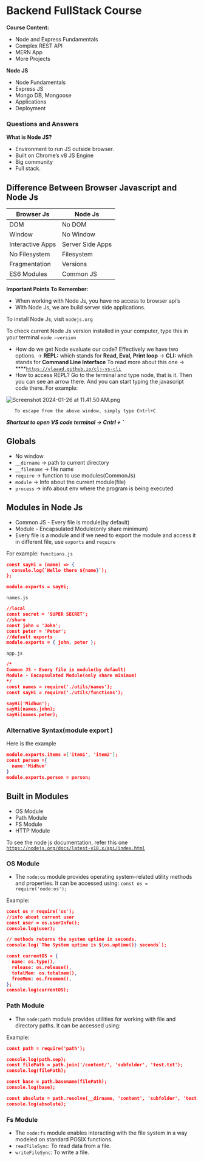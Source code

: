 # Backend FullStack Course

**Course Content:**

- Node and Express Fundamentals
- Complex REST API
- MERN App
- More Projects

**Node JS**

- Node Fundamentals
- Express JS
- Mongo DB, Mongoose
- Applications
- Deployment

### **Questions and Answers**

**What is Node JS?**

- Environment to run JS outside browser.
- Built on Chrome’s v8 JS Engine
- Big community
- Full stack.

## **Difference Between Browser Javascript and Node Js**

| Browser Js | Node Js |
| --- | --- |
| DOM | No DOM |
| Window | No Window |
| Interactive Apps  | Server Side Apps |
| No Filesystem | Filesystem |
| Fragmentation | Versions |
| ES6 Modules | Common JS |

**Important Points To Remember:**

- When working with Node Js, you have no access to browser api’s
- With Node Js, we are build server side applications.

To install Node Js, visit `nodejs.org`

To check current Node Js version installed in your computer, type this in your terminal
`node —version`

- How do we get Node evaluate our code?
Effectively we have two options. 
→ **REPL:** which stands for **Read, Eval, Print loop**
→ **CLI:** which stands for **Command Line Interface**
To read more about this one → ****[`https://vlaaad.github.io/clj-vs-cli`](https://vlaaad.github.io/clj-vs-cli)
- How to access REPL?
Go to the terminal and type node, that is it. Then you can see an arrow there. And you can start typing the javascript code there. 
For example:

![Screenshot 2024-01-26 at 11.41.50 AM.png](https://prod-files-secure.s3.us-west-2.amazonaws.com/2b2171d6-ea64-4b4c-b9e9-dda5c79b196f/f9b63dda-5415-493d-a986-d3bacb6ca0ad/Screenshot_2024-01-26_at_11.41.50_AM.png)

       To escape from the above window, simply type Cntrl+C 

***Shortcut to open VS code terminal → Cntrl + `***

## Globals

- No window
- `__dirname` → path to current directory
- `__filename` → file name
- `require` → function  to use modules(CommonJs)
- `module` → Info about the current module(file)
- `process` → info about env where the program is being executed

## Modules in Node Js

- Common JS - Every file is module(by default)
- Module - Encapsulated Module(only share minimum)
- Every file is a module and if we need to export the module and access it in different file, use `exports` and `require`

For example:
`functions.js`

```json
const sayHi = (name) => {
  console.log(`Hello there ${name}`);
};

module.exports = sayHi;
```

`names.js`

```json
//local
const secret = 'SUPER SECRET';
//share
const john = 'John';
const peter = 'Peter';
//default exports
module.exports = { john, peter };
```

`app.js`

```json
/*
Common JS - Every file is module(by default)
Module - Encapsulated Module(only share minimum)
*/
const names = require('./utils/names');
const sayHi = require('./utils/functions');

sayHi('Midhun');
sayHi(names.john);
sayHi(names.peter);
```

### **Alternative Syntax(module export )**

Here is the example

```json
module.exports.items =['item1', 'item2'];
const person ={
  name:'Midhun'
}
module.exports.person = person;
```

## Built in Modules

- OS Module
- Path Module
- FS Module
- HTTP Module

To see the node js documentation, refer this one [`https://nodejs.org/docs/latest-v18.x/api/index.html`](https://nodejs.org/docs/latest-v18.x/api/index.html)

### OS Module

- The `node:os` module provides operating system-related utility methods and properties. It can be accessed using: `const os = require('node:os');`

Example:

```json
const os = require('os');
//info about current user
const user = os.userInfo();
console.log(user);

// methods returns the system uptime in seconds.
console.log(`The System uptime is ${os.uptime()} seconds`);

const currentOS = {
  name: os.type(),
  release: os.release(),
  totalMem: os.totalmem(),
  freeMem: os.freemem(),
};
console.log(currentOS);
```

### Path Module

- The `node:path` module provides utilities for working with file and directory paths. It can be accessed using:

Example:

```json
const path = require('path');

console.log(path.sep);
const filePath = path.join('/content/', 'subfolder', 'test.txt');
console.log(filePath);

const base = path.basename(filePath);
console.log(base);

const absolute = path.resolve(__dirname, 'content', 'subfolder', 'test.txt');
console.log(absolute);
```

### Fs Module

- The `node:fs` module enables interacting with the file system in a way modeled on standard POSIX functions.
- `readFileSync`: To read data from a file.
- `writeFileSync`: To write a file.
